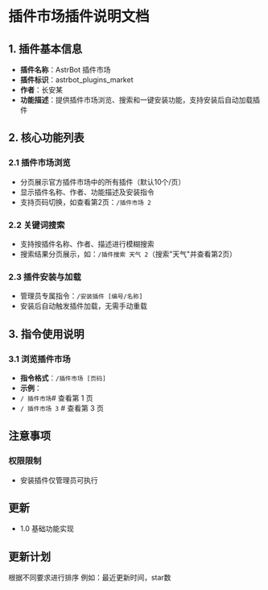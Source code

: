 # 插件市场插件说明文档  

## 1. 插件基本信息  
- **插件名称**：AstrBot 插件市场  
- **插件标识**：astrbot_plugins_market  
- **作者**：长安某
- **功能描述**：提供插件市场浏览、搜索和一键安装功能，支持安装后自动加载插件  


## 2. 核心功能列表  
### 2.1 插件市场浏览  
- 分页展示官方插件市场中的所有插件（默认10个/页）  
- 显示插件名称、作者、功能描述及安装指令  
- 支持页码切换，如查看第2页：`/插件市场 2`  

### 2.2 关键词搜索  
- 支持按插件名称、作者、描述进行模糊搜索  
- 搜索结果分页展示，如：`/插件搜索 天气 2`（搜索"天气"并查看第2页）  

### 2.3 插件安装与加载  
- 管理员专属指令：`/安装插件 [编号/名称]`  
- 安装后自动触发插件加载，无需手动重载  

## 3. 指令使用说明  
### 3.1 浏览插件市场  
- **指令格式**：`/插件市场 [页码]`  
- **示例**：
-  ` / 插件市场 `# 查看第 1 页
-  ` / 插件市场 3 ` # 查看第 3 页




##  注意事项  
###  权限限制  
- 安装插件仅管理员可执行

##  更新
- 1.0 基础功能实现

##  更新计划
根据不同要求进行排序 例如：最近更新时间，star数
